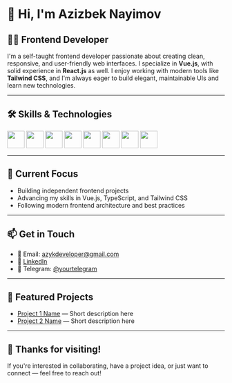 # 👋 Hi, I'm Azizbek Nayimov

## 👨‍💻 Frontend Developer

I'm a self-taught frontend developer passionate about creating clean, responsive, and user-friendly web interfaces. I specialize in **Vue.js**, with solid experience in **React.js** as well. I enjoy working with modern tools like **Tailwind CSS**, and I'm always eager to build elegant, maintainable UIs and learn new technologies.

---

## 🛠️ Skills & Technologies

<code><img src="https://ik.imagekit.io/azykxyz/Logos/html.png?updatedAt=1747844003564" height="40" /></code>
<code><img src="https://ik.imagekit.io/azykxyz/Logos/css.webp?updatedAt=1747843998397" height="40" /></code>
<code><img src="https://ik.imagekit.io/azykxyz/Logos/bootstrap.png?updatedAt=1747844302966" height="40" /></code>
<code><img src="https://ik.imagekit.io/azykxyz/Logos/sass.png?updatedAt=1747913861237" height="40" /></code>
<code><img src="https://ik.imagekit.io/azykxyz/Logos/tailwindcss.webp?updatedAt=1747844002421" height="40" /></code>
<code><img src="https://ik.imagekit.io/azykxyz/Logos/js.webp?updatedAt=1747844002618" height="40" /></code>
<code><img src="https://ik.imagekit.io/azykxyz/Logos/vuejs.webp?updatedAt=1747844001995" height="40" /></code>
<code><img src="https://ik.imagekit.io/azykxyz/Logos/vuex.png?updatedAt=1747844012758" height="40" /></code>

---

## 🚀 Current Focus

- Building independent frontend projects  
- Advancing my skills in Vue.js, TypeScript, and Tailwind CSS  
- Following modern frontend architecture and best practices

---

## 📫 Get in Touch

- 📧 Email: azykdeveloper@gmail.com  
- 💼 [LinkedIn](https://www.linkedin.com/in/your-linkedin)  
- 💬 Telegram: [@yourtelegram](https://t.me/yourtelegram)

---

## 📂 Featured Projects

- [Project 1 Name](https://github.com/yourusername/project1) — Short description here  
- [Project 2 Name](https://github.com/yourusername/project2) — Short description here

---

## 🙌 Thanks for visiting!

If you're interested in collaborating, have a project idea, or just want to connect — feel free to reach out!
